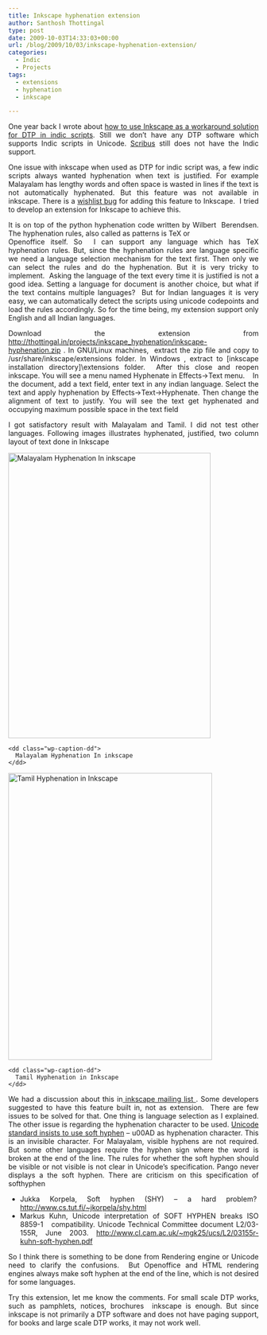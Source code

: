 ```yaml
---
title: Inkscape hyphenation extension
author: Santhosh Thottingal
type: post
date: 2009-10-03T14:33:03+00:00
url: /blog/2009/10/03/inkscape-hyphenation-extension/
categories:
  - Indic
  - Projects
tags:
  - extensions
  - hyphenation
  - inkscape

---
```

<p style="text-align: justify;">
  One year back I wrote about <a href="http://thottingal.in/blog/2008/04/10/using-inkscape-for-dtp-in-indic-scripts/">how to use Inkscape as a workaround solution for DTP in indic scripts</a>. Still we don&#8217;t have any DTP software which supports Indic scripts in Unicode. <a href="http://www.scribus.net/">Scribus</a> still does not have the Indic support.
</p>

<p style="text-align: justify;">
  One issue with inkscape when used as DTP for indic script was, a few indic scripts always wanted hyphenation when text is justified. For example Malayalam has lengthy words and often space is wasted in lines if the text is not automatically hyphenated. But this feature was not available in inkscape. There is a <a href="https://bugs.launchpad.net/inkscape/+bug/171140">wishlist bug</a> for adding this feature to Inkscape.  I tried to develop an extension for Inkscape to achieve this.
</p>

<p style="text-align: justify;">
  It is on top of the python hyphenation code written by Wilbert  Berendsen. The hyphenation rules, also called as patterns is TeX or<br /> Openoffice itself. So  I can support any language which has TeX hyphenation rules. But, since the hyphenation rules are language specific we need a language selection mechanism for the text first. Then only we can select the rules and do the hyphenation. But it is very tricky to implement.  Asking the language of the text every time it is justified is not a good idea. Setting a language for document is another choice, but what if the text contains multiple languages?  But for Indian languages it is very easy, we can automatically detect the scripts using unicode codepoints and load the rules accordingly. So for the time being, my extension support only English and all Indian languages.
</p>

<p style="text-align: justify;">
  Download the extension from <a href="http://thottingal.in/projects/inkscape_hyphenation/inkscape-hyphenation.zip">http://thottingal.in/projects/inkscape_hyphenation/inkscape-hyphenation.zip</a> . In GNU/Linux machines,  extract the zip file and copy to /usr/share/inkscape/extensions folder. In Windows , extract to [inkscape installation directory]\extensions folder.  After this close and reopen inkscape. You will see a menu named Hyphenate in Effects->Text menu.    In the document, add a text field, enter text in any indian language. Select the text and apply hyphenation by Effects->Text->Hyphenate. Then change the alignment of text to justify. You will see the text get hyphenated and occupying maximum possible space in the text field
</p>

<p style="text-align: justify;">
  I got satisfactory result with Malayalam and Tamil. I did not test other languages. Following images illustrates hyphenated, justified, two column layout of text done in Inkscape
</p>

<div class="mceTemp" style="text-align: justify;">
  <dl class="wp-caption alignnone" style="width: 417px;">
    <dt class="wp-caption-dt">
      <a href="http://thottingal.in/projects/inkscape_hyphenation/hyphenated-inkscape.png"><img title="Malayalam Hyphenation In inkscape " src="http://thottingal.in/projects/inkscape_hyphenation/hyphenated-inkscape.png" alt="Malayalam Hyphenation In inkscape " width="407" height="574" /></a>
    </dt>

    <dd class="wp-caption-dd">
      Malayalam Hyphenation In inkscape
    </dd>
  </dl>
</div>

<div class="mceTemp" style="text-align: justify;">
  <dl class="wp-caption alignnone" style="width: 420px;">
    <dt class="wp-caption-dt">
      <a href="http://thottingal.in/projects/inkscape_hyphenation/hyphenated-inkscape-tamil.png"><img title="Tamil Hyphenation in Inkscape" src="http://thottingal.in/projects/inkscape_hyphenation/hyphenated-inkscape-tamil.png" alt="Tamil Hyphenation in Inkscape" width="410" height="577" /></a>
    </dt>

    <dd class="wp-caption-dd">
      Tamil Hyphenation in Inkscape
    </dd>
  </dl>
</div>

<p style="text-align: justify;">
  We had a discussion about this in<a href="me: OK, Once you read it http://sourceforge.net/mailarchive/forum.php?thread_name=20090924155717.GC4250%40bowman.infotech.monash.edu.au&forum_name=inkscape-devel"> inkscape mailing list </a>. Some developers suggested to have this feature built in, not as extension.  There are few issues to be solved for that. One thing is language selection as I explained. The other issue is regarding the hyphenation character to be used. <a href=" http://www.unicode.org/unicode/reports/tr14/#SoftHyphen">Unicode standard insists to use soft hyphen</a> &#8211; u00AD as hyphenation character. This is an invisible character. For Malayalam, visible hyphens are not required. But some other languages require the hyphen sign where the word is broken at the end of the line. The rules for whether the soft hyphen should be visible or not visible is not clear in Unicode&#8217;s specification. Pango never displays a the soft hyphen. There are criticism on this specification of softhyphen
</p>

<ul style="text-align: justify;">
  <li>
    Jukka Korpela, Soft hyphen (SHY) &#8211; a hard problem?  <a href="http://www.cs.tut.fi/%7Ejkorpela/shy.html" target="_blank">http://www.cs.tut.fi/~jkorpela/shy.html</a>
  </li>
  <li>
    Markus Kuhn, Unicode interpretation of SOFT HYPHEN breaks ISO 8859-1   compatibility. Unicode Technical Committee document L2/03-155R, June 2003. <a href="http://www.cl.cam.ac.uk/%7Emgk25/ucs/L2/03155r-kuhn-soft-hyphen.pdf" target="_blank">http://www.cl.cam.ac.uk/~mgk25/ucs/L2/03155r-kuhn-soft-hyphen.pdf</a>
  </li>
</ul>

<p style="text-align: justify;">
  So I think there is something to be done from Rendering engine or Unicode need to clarify the confusions.  But Openoffice and HTML rendering engines always make soft hyphen at the end of the line, which is not desired for some languages.
</p>

<p style="text-align: justify;">
  Try this extension, let me know the comments. For small scale DTP works, such as pamphlets, notices, brochures  inkscape is enough. But since inkscape is not primarily a DTP software and does not have paging support, for books and large scale DTP works, it may not work well.
</p>

<p style="text-align: justify;">